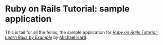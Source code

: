 # Ruby on Rails Tutorial: sample application

This is tail for all the fellas, the sample application for
[*Ruby on Rails Tutorial: Learn Rails by Example*](http://railstutorial.org/)
by [Michael Hartl](http://michaelhartl.com/).